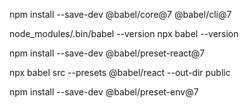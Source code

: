 
npm install --save-dev @babel/core@7 @babel/cli@7

node_modules/.bin/babel --version
npx babel --version

npm install --save-dev @babel/preset-react@7

npx babel src --presets @babel/react --out-dir public

npm install --save-dev @babel/preset-env@7